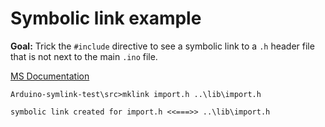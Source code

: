 # Symbolic link example

**Goal:** Trick the `#include` directive to see a symbolic link to a `.h` header file that is not next to the main `.ino` file.

[MS Documentation](https://learn.microsoft.com/hu-hu/windows-server/administration/windows-commands/mklink)

```
Arduino-symlink-test\src>mklink import.h ..\lib\import.h
```
```
symbolic link created for import.h <<===>> ..\lib\import.h
```